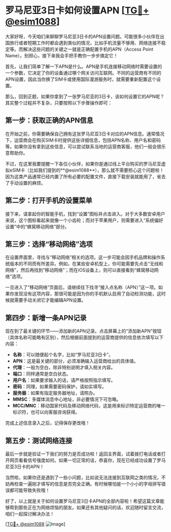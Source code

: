 # 罗马尼亚3日卡如何设置APN [[TG💪+ @esim1088](https://t.me/s/esim1088)]

大家好呀，今天咱们来聊聊罗马尼亚3日卡的APN设置问题。可能很多小伙伴在出国旅行或者短期工作时都会遇到类似的情况，比如手机流量不够用、网络连接不稳定等。而解决这些问题的关键之一就是正确配置手机的APN（Access Point Name）。别担心，接下来我会手把手教你一步步搞定它！

首先，让我们简单了解一下APN是什么。APN是手机连接移动网络时需要设置的一个参数，它决定了你的设备通过哪个网关访问互联网。不同的运营商有不同的APN设置，因此当你换了SIM卡或使用国际漫游服务时，就需要重新配置这个设置。

那么，回到正题，如果你拿到了一张罗马尼亚的3日卡，该如何设置它的APN呢？其实整个过程并不复杂，只要按照以下步骤操作即可：

## 第一步：获取正确的APN信息

在开始之前，你需要确保自己拥有这张罗马尼亚3日卡对应的APN信息。通常情况下，运营商会在购买SIM卡时提供这些详细信息，包括APN名称、用户名和密码等。如果你没有拿到这些信息，可以尝试联系当地的运营商客服，他们一般会很乐意帮助你。

不过，在这里我要提醒一下各位小伙伴，如果你是通过线上平台购买的罗马尼亚虚拟eSIM卡（比如我们提到的**@esim1088**），那么就不需要担心这个问题啦！因为这类产品通常已经内置了所有必要的配置文件，直接下载安装就能用了，省去了手动设置的麻烦。

## 第二步：打开手机的设置菜单

接下来，请拿起你的智能手机，找到“设置”图标并点击进入。对于大多数安卓用户来说，这个图标看起来就像一个小齿轮；而对于苹果用户，则需要进入“系统偏好设置”中的“蜂窝移动网络”部分。

## 第三步：选择“移动网络”选项

在设置界面里，寻找与“移动网络”相关的选项。这一步可能会因手机品牌和操作系统版本的不同而有所差异。例如，在某些安卓机型上，你可能需要先点击“无线和网络”，然后再找到“移动网络”；而在iOS设备上，则可以直接看到“蜂窝移动网络”选项。

一旦进入了“移动网络”页面后，请继续往下找寻“接入点名称（APN）”这一项。如果你发现没有这项内容，那很可能是因为你的手机默认启用了自动检测功能，这时候就需要手动关闭它才能编辑APN设置。

## 第四步：新增一条APN记录

现在到了最关键的环节——添加新的APN记录。点击屏幕上的“添加新APN”按钮（具体名称可能略有区别），然后根据前面提到的运营商提供的信息依次填写以下内容：

- **名称**：可以随便起个名字，比如“罗马尼亚3日卡”。
- **APN**：这是最关键的部分，必须准确输入运营商给出的具体值。
- **代理**：一般为空白，除非特别说明才填入相关内容。
- **端口**：同样通常是空白状态。
- **用户名**：如果要求输入的话，请严格按照指示填写。
- **密码**：同理，如果需要密码保护，请如实填写。
- **服务器**：如果有指定服务器地址，请照办。
- **MMSC**：多媒体消息中心地址，非必要情况下可忽略。
- **MCC/MNC**：移动国家代码及移动网络代码，这是用来标识特定运营商的唯一标识符，也可以向客服咨询获得。

完成上述信息录入之后，记得保存更改哦！

## 第五步：测试网络连接

最后一步就是验证一下我们的努力是否成功啦！返回主界面，试着拨打电话或者打开网页看看信号强度如何。如果一切正常的话，恭喜你，现在已经成功设置了罗马尼亚3日卡的APN！

当然啦，如果你还是遇到了一些小问题，比如说无法连接到互联网之类的情况，不妨再检查一遍刚才填写的信息是否完全正确。有时候哪怕是一个小小的字母拼写错误都可能导致失败哦！

好了，以上就是关于如何设置罗马尼亚3日卡APN的全部内容啦！希望这篇文章能够帮到那些正在为网络烦恼的朋友。如果还有其他疑问的话，欢迎随时留言交流，咱们一起探讨解决办法！

[[TG💪+ @esim1088](https://t.me/s/esim1088) ![Image](https://i.postimg.cc/4NQfJmqS/Snipaste-2025-05-13-00-14-12.png)]